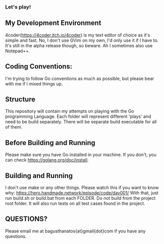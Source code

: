### Let's play!

## My Development Environment
4coder(https://4coder.itch.io/4coder) is my text editor of choice as it's simple and fast. No, I don't use GVim on my own, I'd only use it if I have to.
It's still in the alpha release though, so beware. Ah I sometimes also use Notepad++.

## Coding Conventions:
I'm trying to follow Go conventions as much as possible, but please bear with me if I mixed things up.

## Structure
This repository will contain my attempts on playing with the Go programming Language.
Each folder will represent different 'plays' and need to be build separately. There will be separate build executable for all of them.

## Before Building and Running
Please make sure you have Go installed in your machine.
If you don't, you can check https://golang.org/doc/install.

## Building and Running
I don't use make or any other things.
Please watch this if you want to know why:
https://hero.handmade.network/episode/code/day001/
With that, just run build.sh or build.bat from each FOLDER. Do not build from the project root folder.
It will also run tests on all test cases found in the project.

## QUESTIONS?
Please email me at bagusthanatos{at}gmail{dot}com if you have any questions.